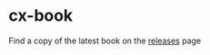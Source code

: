 # cx-book

Find a copy of the latest book on the [releases](https://github.com/skycoin/cx-book/releases) page
